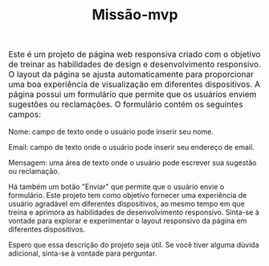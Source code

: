 <h1 align="center"> Missão-mvp </h1>
<br>
<p style="font-size: 16px">Este é um projeto de página web responsiva criado com o objetivo de treinar as habilidades de design e desenvolvimento responsivo. O layout da página se ajusta automaticamente para proporcionar uma boa experiência de visualização em diferentes dispositivos.
A página possui um formulário que permite que os usuários enviem sugestões ou reclamações. O formulário contém os seguintes campos:<p>
<p>Nome: campo de texto onde o usuário pode inserir seu nome.<P>
<p>Email: campo de texto onde o usuário pode inserir seu endereço de email.<p>
<p>Mensagem: uma área de texto onde o usuário pode escrever sua sugestão ou reclamação.<p>
Há também um botão "Enviar" que permite que o usuário envie o formulário.
Este projeto tem como objetivo fornecer uma experiência de usuário agradável em diferentes dispositivos, ao mesmo tempo em que treina e aprimora as habilidades de desenvolvimento responsivo. Sinta-se à vontade para explorar e experimentar o layout responsivo da página em diferentes dispositivos.

Espero que essa descrição do projeto seja útil. Se você tiver alguma dúvida adicional, sinta-se à vontade para perguntar.
